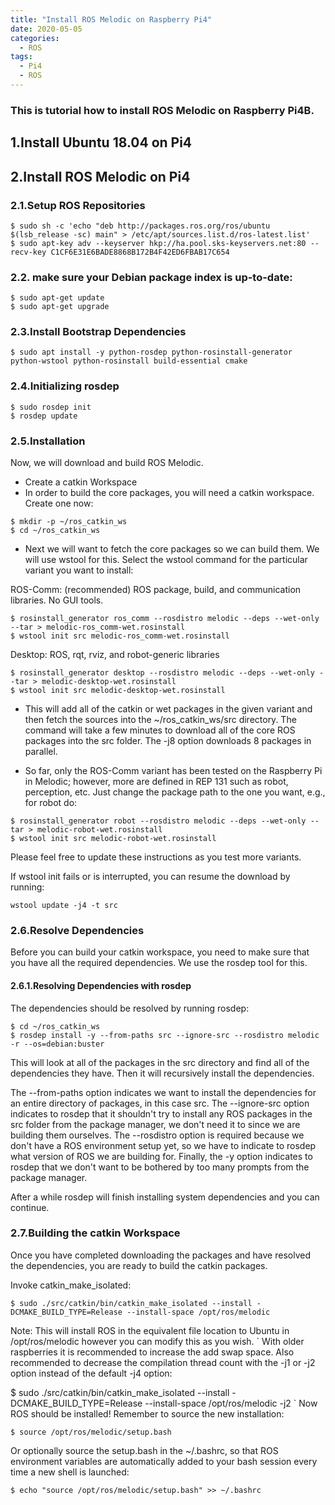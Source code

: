 ```yaml
---
title: "Install ROS Melodic on Raspberry Pi4"
date: 2020-05-05
categories:
  - ROS
tags:
  - Pi4
  - ROS
---
```


### This is tutorial how to install ROS Melodic on Raspberry Pi4B.

## 1.Install Ubuntu 18.04 on Pi4

## 2.Install ROS Melodic on Pi4
### 2.1.Setup ROS Repositories
```
$ sudo sh -c 'echo "deb http://packages.ros.org/ros/ubuntu $(lsb_release -sc) main" > /etc/apt/sources.list.d/ros-latest.list'
$ sudo apt-key adv --keyserver hkp://ha.pool.sks-keyservers.net:80 --recv-key C1CF6E31E6BADE8868B172B4F42ED6FBAB17C654
```

### 2.2. make sure your Debian package index is up-to-date:
```
$ sudo apt-get update
$ sudo apt-get upgrade 
```

### 2.3.Install Bootstrap Dependencies
```
$ sudo apt install -y python-rosdep python-rosinstall-generator python-wstool python-rosinstall build-essential cmake
```

### 2.4.Initializing rosdep
```
$ sudo rosdep init
$ rosdep update
```

### 2.5.Installation
Now, we will download and build ROS Melodic.

- Create a catkin Workspace
- In order to build the core packages, you will need a catkin workspace. Create one now:

```
$ mkdir -p ~/ros_catkin_ws
$ cd ~/ros_catkin_ws
```

- Next we will want to fetch the core packages so we can build them. We will use wstool for this. Select the wstool command for the particular variant you want to install:

ROS-Comm: (recommended) ROS package, build, and communication libraries. No GUI tools.
```
$ rosinstall_generator ros_comm --rosdistro melodic --deps --wet-only --tar > melodic-ros_comm-wet.rosinstall
$ wstool init src melodic-ros_comm-wet.rosinstall
```

Desktop: ROS, rqt, rviz, and robot-generic libraries
```
$ rosinstall_generator desktop --rosdistro melodic --deps --wet-only --tar > melodic-desktop-wet.rosinstall
$ wstool init src melodic-desktop-wet.rosinstall
```

- This will add all of the catkin or wet packages in the given variant and then fetch the sources into the ~/ros_catkin_ws/src directory. The command will take a few minutes to download all of the core ROS packages into the src folder. The -j8 option downloads 8 packages in parallel.


- So far, only the ROS-Comm variant has been tested on the Raspberry Pi in Melodic; however, more are defined in REP 131 such as robot, perception, etc. Just change the package path to the one you want, e.g., for robot do:
```
$ rosinstall_generator robot --rosdistro melodic --deps --wet-only --tar > melodic-robot-wet.rosinstall
$ wstool init src melodic-robot-wet.rosinstall
```

Please feel free to update these instructions as you test more variants.

If wstool init fails or is interrupted, you can resume the download by running:
```
wstool update -j4 -t src
```
### 2.6.Resolve Dependencies
Before you can build your catkin workspace, you need to make sure that you have all the required dependencies. We use the rosdep tool for this.

#### 2.6.1.Resolving Dependencies with rosdep
The dependencies should be resolved by running rosdep:
```
$ cd ~/ros_catkin_ws
$ rosdep install -y --from-paths src --ignore-src --rosdistro melodic -r --os=debian:buster
```
This will look at all of the packages in the src directory and find all of the dependencies they have. Then it will recursively install the dependencies.

The --from-paths option indicates we want to install the dependencies for an entire directory of packages, in this case src. The --ignore-src option indicates to rosdep that it shouldn't try to install any ROS packages in the src folder from the package manager, we don't need it to since we are building them ourselves. The --rosdistro option is required because we don't have a ROS environment setup yet, so we have to indicate to rosdep what version of ROS we are building for. Finally, the -y option indicates to rosdep that we don't want to be bothered by too many prompts from the package manager.

After a while rosdep will finish installing system dependencies and you can continue.

### 2.7.Building the catkin Workspace
Once you have completed downloading the packages and have resolved the dependencies, you are ready to build the catkin packages.

Invoke catkin_make_isolated:
```
$ sudo ./src/catkin/bin/catkin_make_isolated --install -DCMAKE_BUILD_TYPE=Release --install-space /opt/ros/melodic
```
Note: This will install ROS in the equivalent file location to Ubuntu in /opt/ros/melodic however you can modify this as you wish.
`
With older raspberries it is recommended to increase the add swap space. Also recommended to decrease the compilation thread count with the -j1 or -j2 option instead of the default -j4 option:

$ sudo ./src/catkin/bin/catkin_make_isolated --install -DCMAKE_BUILD_TYPE=Release --install-space /opt/ros/melodic -j2
`
Now ROS should be installed! Remember to source the new installation:
```
$ source /opt/ros/melodic/setup.bash
```
Or optionally source the setup.bash in the ~/.bashrc, so that ROS environment variables are automatically added to your bash session every time a new shell is launched:
```
$ echo "source /opt/ros/melodic/setup.bash" >> ~/.bashrc
```
